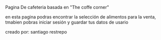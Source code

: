 Pagina De cafeteria basada en "The coffe corner"

en esta pagina podras encontrar la selección de alimentos para la venta, tmabien pobras iniciar sesión y guardar tus datos de usario

creado por: santiago restrepo
